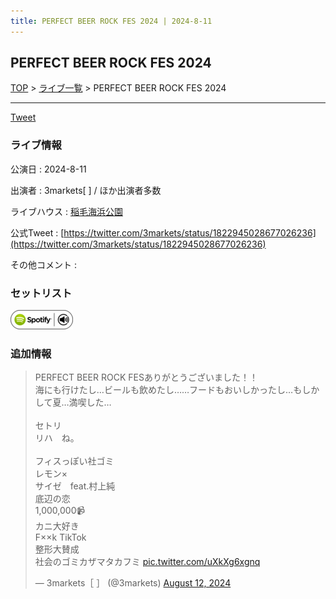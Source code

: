 ```yaml
---
title: PERFECT BEER ROCK FES 2024 | 2024-8-11
---
```

## PERFECT BEER ROCK FES 2024

[TOP](/setlist/) > [ライブ一覧](lives.html) > PERFECT BEER ROCK FES 2024

___

<a href="https://twitter.com/share?ref_src=twsrc%5Etfw" data-text="3markets[ ]セットリスト > PERFECT BEER ROCK FES 2024" class="twitter-share-button" data-via="3markets" data-hashtags="3markets" data-related="3markets" data-show-count="false">Tweet</a>

### ライブ情報

公演日
:    2024-8-11

出演者
:    3markets[ ] / ほか出演者多数

ライブハウス
:    [稲毛海浜公園](livehouse087.html)

公式Tweet
:    [https://twitter.com/3markets/status/1822945028677026236](https://twitter.com/3markets/status/1822945028677026236)

その他コメント
:    

### セットリスト


[![play with spotify](images/spotify-icon.png)](https://open.spotify.com/playlist/2fGkcwnCY1tYEtbngHGz2Y)





### 追加情報



<blockquote class="twitter-tweet"><p lang="ja" dir="ltr">PERFECT BEER ROCK FESありがとうございました！！<br>海にも行けたし…ビールも飲めたし……フードもおいしかったし…もしかして夏…満喫した…<br><br>セトリ<br>リハ　ね。<br><br>フィスっぽい社ゴミ<br>レモン×<br>サイゼ　feat.村上純<br>底辺の恋<br>1,000,000📹<br>カニ大好き<br>F××k TikTok<br>整形大賛成<br>社会のゴミカザマタカフミ <a href="https://t.co/uXkXg6xgnq">pic.twitter.com/uXkXg6xgnq</a></p>&mdash; 3markets［ ］ (@3markets) <a href="https://twitter.com/3markets/status/1822945028677026236?ref_src=twsrc%5Etfw">August 12, 2024</a></blockquote>
<script async src="https://platform.twitter.com/widgets.js" charset="utf-8"></script>




<script async src="https://platform.twitter.com/widgets.js" charset="utf-8"></script>
